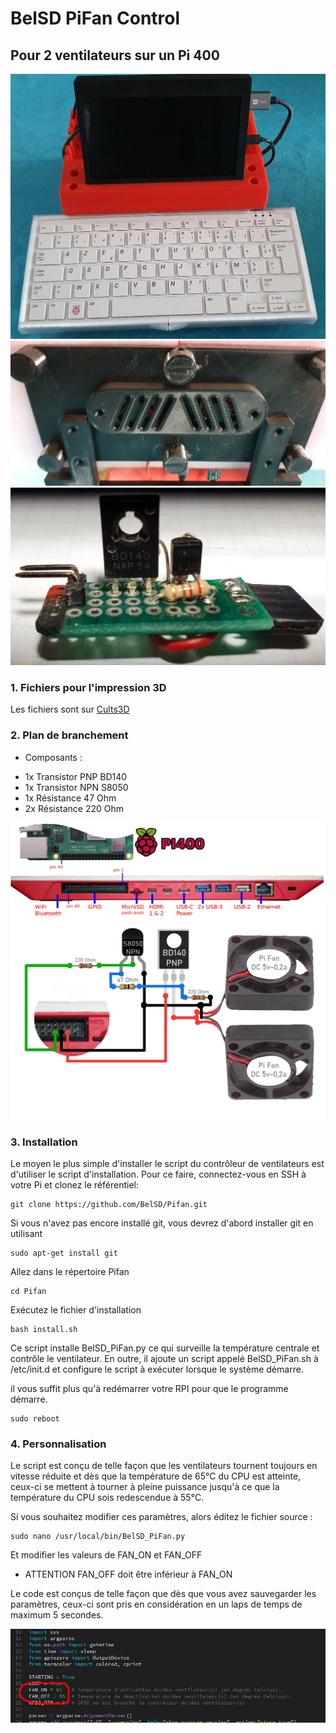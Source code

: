 # BelSD PiFan Control
## Pour 2 ventilateurs sur un Pi 400

![image1](https://github.com/BelSD/Pifan/blob/master/images/1.jpg)
![image2](https://github.com/BelSD/Pifan/blob/master/images/2.jpg)
![image4](https://github.com/BelSD/Pifan/blob/master/images/4.jpg)

### 1. Fichiers pour l'impression 3D

Les fichiers sont sur [Cults3D](https://cults3d.com/fr/mod%C3%A8le-3d/divers/pi-400-cooling)

### 2. Plan de branchement

* Composants :

- 1x Transistor PNP BD140
- 1x Transistor NPN S8050
- 1x Résistance 47 Ohm
- 2x Résistance 220 Ohm

![Plan](https://github.com/BelSD/Pifan/blob/master/images/PI400-Fan.png)

### 3. Installation


Le moyen le plus simple d'installer le script du contrôleur de ventilateurs est d'utiliser le script d'installation. 
Pour ce faire, connectez-vous en SSH à votre Pi et clonez le référentiel: 

```
git clone https://github.com/BelSD/Pifan.git
```
Si vous n'avez pas encore installé git, vous devrez d'abord installer git en utilisant

```
sudo apt-get install git
```

Allez dans le répertoire Pifan

```
cd Pifan
```

Exécutez le fichier d'installation

```
bash install.sh
```

Ce script installe BelSD_PiFan.py ce qui surveille la température centrale et contrôle le ventilateur. 
En outre, il ajoute un script appelé BelSD_PiFan.sh à /etc/init.d et configure le script à exécuter lorsque le système démarre.

il vous suffit plus qu'à redémarrer votre RPI pour que le programme démarre.
```
sudo reboot
```

### 4. Personnalisation

Le script est conçu de telle façon que les ventilateurs tournent toujours en vitesse réduite
et dès que la température de 65°C du CPU est atteinte, ceux-ci se mettent à tourner à pleine puissance
jusqu'à ce que la température du CPU sois redescendue à 55°C.

Si vous souhaitez modifier ces paramètres, alors éditez le fichier source :

```
sudo nano /usr/local/bin/BelSD_PiFan.py
```

Et modifier les valeurs de FAN_ON et FAN_OFF
* ATTENTION
FAN_OFF doit être inférieur à FAN_ON

Le code est conçus de telle façon que dès que vous avez sauvegarder les paramètres,
ceux-ci sont pris en considération en un laps de temps de maximum 5 secondes.

![edit_perso](https://github.com/BelSD/Pifan/blob/master/images/edit-parametres.png)
